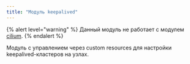 ```yaml
---
title: "Модуль keepalived"
---
```


{% alert level="warning" %}
Данный модуль не работает с модулем <a href="../021-cni-cilium/">cilium</a>.
{% endalert %}

Модуль с управлением через custom resources для настройки keepalived-кластеров на узлах.
